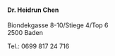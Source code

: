 #### Dr. Heidrun Chen
Biondekgasse 8-10/Stiege 4/Top 6  
2500 Baden  
 
Tel.: 0699 817 24 716

<script>mail("praxis","tcm-chen",0,"")</script>
